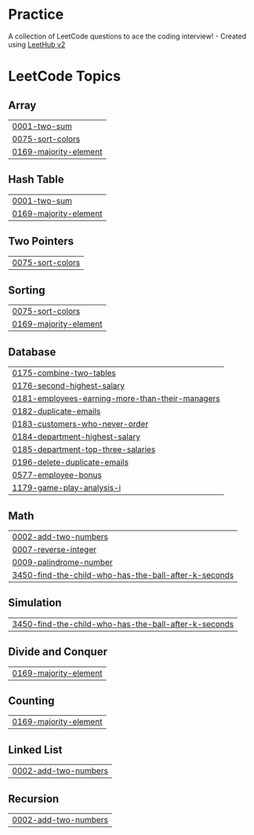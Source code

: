 # Practice
A collection of LeetCode questions to ace the coding interview! - Created using [LeetHub v2](https://github.com/arunbhardwaj/LeetHub-2.0)

<!---LeetCode Topics Start-->
# LeetCode Topics
## Array
|  |
| ------- |
| [0001-two-sum](https://github.com/AryashYadav0/Practice/tree/master/0001-two-sum) |
| [0075-sort-colors](https://github.com/AryashYadav0/Practice/tree/master/0075-sort-colors) |
| [0169-majority-element](https://github.com/AryashYadav0/Practice/tree/master/0169-majority-element) |
## Hash Table
|  |
| ------- |
| [0001-two-sum](https://github.com/AryashYadav0/Practice/tree/master/0001-two-sum) |
| [0169-majority-element](https://github.com/AryashYadav0/Practice/tree/master/0169-majority-element) |
## Two Pointers
|  |
| ------- |
| [0075-sort-colors](https://github.com/AryashYadav0/Practice/tree/master/0075-sort-colors) |
## Sorting
|  |
| ------- |
| [0075-sort-colors](https://github.com/AryashYadav0/Practice/tree/master/0075-sort-colors) |
| [0169-majority-element](https://github.com/AryashYadav0/Practice/tree/master/0169-majority-element) |
## Database
|  |
| ------- |
| [0175-combine-two-tables](https://github.com/AryashYadav0/Practice/tree/master/0175-combine-two-tables) |
| [0176-second-highest-salary](https://github.com/AryashYadav0/Practice/tree/master/0176-second-highest-salary) |
| [0181-employees-earning-more-than-their-managers](https://github.com/AryashYadav0/Practice/tree/master/0181-employees-earning-more-than-their-managers) |
| [0182-duplicate-emails](https://github.com/AryashYadav0/Practice/tree/master/0182-duplicate-emails) |
| [0183-customers-who-never-order](https://github.com/AryashYadav0/Practice/tree/master/0183-customers-who-never-order) |
| [0184-department-highest-salary](https://github.com/AryashYadav0/Practice/tree/master/0184-department-highest-salary) |
| [0185-department-top-three-salaries](https://github.com/AryashYadav0/Practice/tree/master/0185-department-top-three-salaries) |
| [0196-delete-duplicate-emails](https://github.com/AryashYadav0/Practice/tree/master/0196-delete-duplicate-emails) |
| [0577-employee-bonus](https://github.com/AryashYadav0/Practice/tree/master/0577-employee-bonus) |
| [1179-game-play-analysis-i](https://github.com/AryashYadav0/Practice/tree/master/1179-game-play-analysis-i) |
## Math
|  |
| ------- |
| [0002-add-two-numbers](https://github.com/AryashYadav0/Practice/tree/master/0002-add-two-numbers) |
| [0007-reverse-integer](https://github.com/AryashYadav0/Practice/tree/master/0007-reverse-integer) |
| [0009-palindrome-number](https://github.com/AryashYadav0/Practice/tree/master/0009-palindrome-number) |
| [3450-find-the-child-who-has-the-ball-after-k-seconds](https://github.com/AryashYadav0/Practice/tree/master/3450-find-the-child-who-has-the-ball-after-k-seconds) |
## Simulation
|  |
| ------- |
| [3450-find-the-child-who-has-the-ball-after-k-seconds](https://github.com/AryashYadav0/Practice/tree/master/3450-find-the-child-who-has-the-ball-after-k-seconds) |
## Divide and Conquer
|  |
| ------- |
| [0169-majority-element](https://github.com/AryashYadav0/Practice/tree/master/0169-majority-element) |
## Counting
|  |
| ------- |
| [0169-majority-element](https://github.com/AryashYadav0/Practice/tree/master/0169-majority-element) |
## Linked List
|  |
| ------- |
| [0002-add-two-numbers](https://github.com/AryashYadav0/Practice/tree/master/0002-add-two-numbers) |
## Recursion
|  |
| ------- |
| [0002-add-two-numbers](https://github.com/AryashYadav0/Practice/tree/master/0002-add-two-numbers) |
<!---LeetCode Topics End-->
